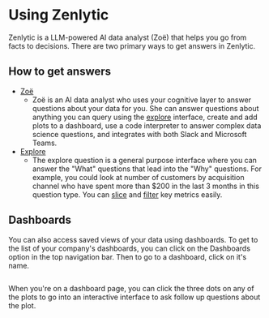 # Using Zenlytic

Zenlytic is a LLM-powered AI data analyst (Zoë) that helps you go from facts to decisions. There are two primary ways to get answers in Zenlytic.

## How to get answers

* [Zoë](broken-reference)
  * Zoë is an AI data analyst who uses your cognitive layer to answer questions about your data for you. She can answer questions about anything you can query using the [explore](exploring.md) interface, create and add plots to a dashboard, use a code interpreter to answer complex data science questions, and integrates with both Slack and Microsoft Teams.
* [Explore](exploring.md)
  * The explore question is a general purpose interface where you can answer the "What" questions that lead into the "Why" questions. For example, you could look at number of customers by acquisition channel who have spent more than $200 in the last 3 months in this question type. You can [slice](exploring.md#slicing) and [filter](exploring.md#filtering) key metrics easily.

## Dashboards

You can also access saved views of your data using dashboards. To get to the list of your company's dashboards, you can click on the Dashboards option in the top navigation bar. Then to go to a dashboard, click on it's name.

<figure><img src="../.gitbook/assets/Screenshot 2025-07-27 at 10.17.13 AM.png" alt=""><figcaption></figcaption></figure>

When you're on a dashboard page, you can click the three dots on any of the plots to go into an interactive interface to ask follow up questions about the plot.

<figure><img src="../.gitbook/assets/Screenshot 2025-07-27 at 10.18.21 AM.png" alt=""><figcaption></figcaption></figure>
